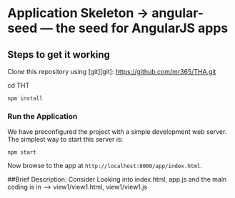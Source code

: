 # Application Skeleton -> angular-seed — the seed for AngularJS apps

## Steps to get it working 

Clone this repository using [git][git]:
https://github.com/mr365/THA.git

cd THT
```
npm install
```

### Run the Application

We have preconfigured the project with a simple development web server.  The simplest way to start
this server is:

```
npm start
```
Now browse to the app at `http://localhost:8000/app/index.html`.

##Brief Description:
	Consider Looking into  index.html, app.js and the main coding is in --> view1/view1.html, view1/view1.js